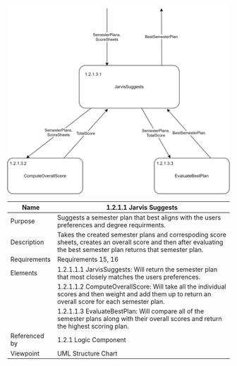 ![Jarvis Suggests Structure Chart](TeamTwoFiles/JarvisSuggestsComponentDiagram.svg)

| Name | 1.2.1.1 Jarvis Suggests |
| ----------- | ----------- |
| Purpose | Suggests a semester plan that best aligns with the users preferences and degree requirments. |
| Description | Takes the created semester plans and correspoding score sheets, creates an overall score and then after evaluating the best semester plan returns that semester plan.  |
| Requirements | Requirements 15, 16 |
| Elements | 1.2.1.1.1 JarvisSuggests: Will return the semester plan that most closely matches the users preferences. |
|  | 1.2.1.1.2 ComputeOverallScore: Will take all the individual scores and then weight and add them up to return an overall score for each semester plan. |
|  | 1.2.1.1.3 EvaluateBestPlan: Will compare all of the semester plans along with their overall scores and return the highest scoring plan. |
| Referenced by | 1.2.1 Logic Component  |
| Viewpoint | UML Structure Chart
